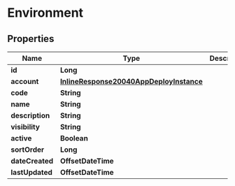 

# Environment

## Properties

Name | Type | Description | Notes
------------ | ------------- | ------------- | -------------
**id** | **Long** |  |  [optional]
**account** | [**InlineResponse20040AppDeployInstance**](InlineResponse20040AppDeployInstance.md) |  |  [optional]
**code** | **String** |  |  [optional]
**name** | **String** |  |  [optional]
**description** | **String** |  |  [optional]
**visibility** | **String** |  |  [optional]
**active** | **Boolean** |  |  [optional]
**sortOrder** | **Long** |  |  [optional]
**dateCreated** | **OffsetDateTime** |  |  [optional]
**lastUpdated** | **OffsetDateTime** |  |  [optional]



